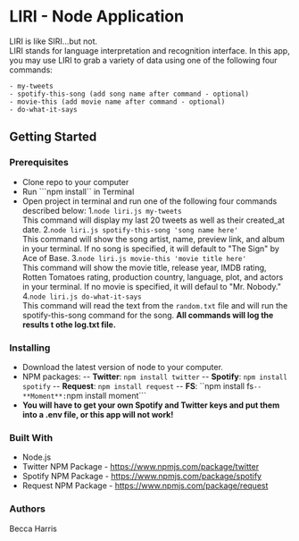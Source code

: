 # LIRI - Node Application
LIRI is like SIRI...but not.
<br/>
LIRI stands for language interpretation and recognition interface. In this app, you may use LIRI to grab a variety of data using one of the following four commands: <br>
```
- my-tweets
- spotify-this-song (add song name after command - optional)
- movie-this (add movie name after command - optional)
- do-what-it-says
```
## Getting Started
### Prerequisites
- Clone repo to your computer
- Run ```npm install`` in Terminal
- Open project in terminal and run one of the following four commands described below:
1.```node liri.js my-tweets```<br/>
This command will display my last 20 tweets as well as their created_at date.
2.```node liri.js spotify-this-song 'song name here'```<br/>
This command will show the song artist, name, preview link, and album in your terminal. If no song is specified, it will default to "The Sign" by Ace of Base.
3.```node liri.js movie-this 'movie title here'```<br/>
This command will show the movie title, release year, IMDB rating, Rotten Tomatoes rating, production country, language, plot, and actors in your terminal. If no movie is specified, it will defaul to "Mr. Nobody."
4.```node liri.js do-what-it-says```<br/>
This command will read the text from the ```random.txt``` file and will run the spotify-this-song command for the song. 
**All commands will log the results t othe log.txt file.**

### Installing
- Download the latest version of node to your computer. 
- NPM packages:
-- **Twitter**: ``npm install twitter``
-- **Spotify**: ``npm install spotify``
-- **Request**: ``npm install request``
-- **FS**: ``npm install fs```
-- **Moment**: ```npm install moment```
- **You will have to get your own Spotify and Twitter keys and put them into a .env file, or this app will not work!**

### Built With
- Node.js
- Twitter NPM Package - https://www.npmjs.com/package/twitter
- Spotify NPM Package - https://www.npmjs.com/package/spotify
- Request NPM Package - https://www.npmjs.com/package/request

### Authors
Becca Harris

